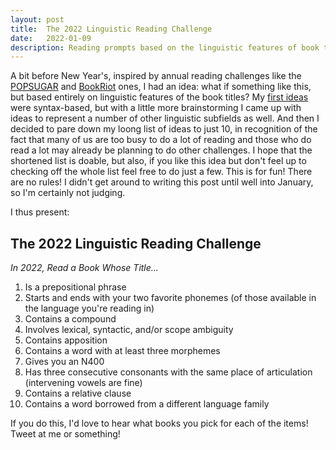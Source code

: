 ```yaml
---
layout: post
title:  The 2022 Linguistic Reading Challenge
date:   2022-01-09
description: Reading prompts based on the linguistic features of book titles
---
```


A bit before New Year's, inspired by annual reading challenges like the [POPSUGAR](https://www.popsugar.com/entertainment/reading-challenge-2022-48569820) and [BookRiot](https://bookriot.com/read-harder-2022/) ones, I had an idea: what if something like this, but based entirely on linguistic features of the book titles? My [first ideas](https://twitter.com/EmmaSManning/status/1474484864292306946) were syntax-based, but with a little more brainstorming I came up with ideas to represent a number of other linguistic subfields as well. And then I decided to pare down my loong list of ideas to just 10, in recognition of the fact that many of us are too busy to do a lot of reading and those who do read a lot may already be planning to do other challenges. I hope that the shortened list is doable, but also, if you like this idea but don't feel up to checking off the whole list feel free to do just a few. This is for fun! There are no rules! I didn't get around to writing this post until well into January, so I'm certainly not judging.

I thus present: 

## The 2022 Linguistic Reading Challenge

*In 2022, Read a Book Whose Title...*

1. Is a prepositional phrase
2. Starts and ends with your two favorite phonemes (of those available in the language you're reading in)
3. Contains a compound
4. Involves lexical, syntactic, and/or scope ambiguity
5. Contains apposition
6. Contains a word with at least three morphemes
7. Gives you an N400
8. Has three consecutive consonants with the same place of articulation (intervening vowels are fine)
9. Contains a relative clause
10. Contains a word borrowed from a different language family

If you do this, I'd love to hear what books you pick for each of the items! Tweet at me or something!